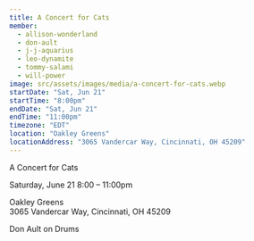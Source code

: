 ```yaml
---
title: A Concert for Cats
member:
  - allison-wonderland
  - don-ault
  - j-j-aquarius
  - leo-dynamite
  - tommy-salami
  - will-power
image: src/assets/images/media/a-concert-for-cats.webp
startDate: "Sat, Jun 21"
startTime: "8:00pm"
endDate: "Sat, Jun 21"
endTime: "11:00pm"
timezone: "EDT"
location: "Oakley Greens"
locationAddress: "3065 Vandercar Way, Cincinnati, OH 45209"
---
```

A Concert for Cats

Saturday, June 21 8:00 – 11:00pm

Oakley Greens\
3065 Vandercar Way, Cincinnati, OH 45209

Don Ault on Drums
